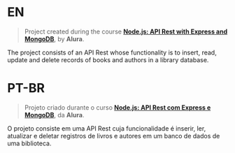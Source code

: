 # EN

> Project created during the course [**Node.js: API Rest with Express and MongoDB**](https://cursos.alura.com.br/course/nodejs-api-rest-express-mongodb), by **Alura**.

The project consists of an API Rest whose functionality is to insert, read, update and delete records of books and authors in a library database.

# PT-BR

> Projeto criado durante o curso [**Node.js: API Rest com Express e MongoDB**](https://cursos.alura.com.br/course/nodejs-api-rest-express-mongodb), da **Alura**.

O projeto consiste em uma API Rest cuja funcionalidade é inserir, ler, atualizar e deletar registros de livros e autores em um banco de dados de uma biblioteca.
